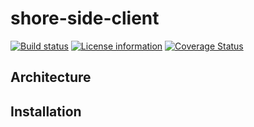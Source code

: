 # shore-side-client

[![Build status](https://travis-ci.com/vt-sailbot/shore-side-client.svg?branch=master)](https://travis-ci.com/vt-sailbot/shore-side-client)
[![License information](https://img.shields.io/badge/license-MIT-lightgrey.svg)](https://github.com/vt-sailbot/shore-side-client/blob/master/LICENSE)
[![Coverage Status](https://coveralls.io/repos/github/vt-sailbot/shore-side-client/badge.svg?branch=master)](https://coveralls.io/github/vt-sailbot/shore-side-client?branch=master)

## Architecture


## Installation

